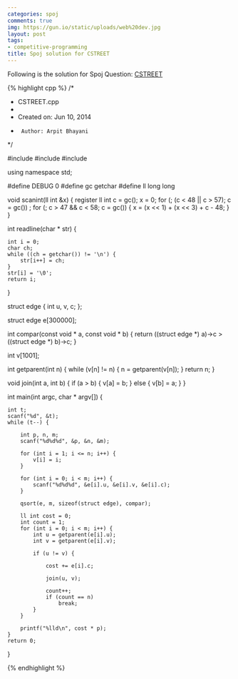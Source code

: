 ```yaml
---
categories: spoj
comments: true
img: https://gun.io/static/uploads/web%20dev.jpg
layout: post
tags:
- competitive-programming
title: Spoj solution for CSTREET
---
```


Following is the solution for Spoj Question: [CSTREET](http://www.spoj.com/problems/CSTREET/)

{% highlight cpp %}
/*
 * CSTREET.cpp
 *
 *  Created on: Jun 10, 2014
 *      Author: Arpit Bhayani
 */

#include <cstdio>
#include <cstdlib>
#include <iostream>

using namespace std;

#define DEBUG 0
#define gc getchar
#define ll long long

void scanint(ll int &x) {
	register ll int c = gc();
	x = 0;
	for (; (c < 48 || c > 57); c = gc())
		;
	for (; c > 47 && c < 58; c = gc()) {
		x = (x << 1) + (x << 3) + c - 48;
	}
}

int readline(char * str) {

	int i = 0;
	char ch;
	while ((ch = getchar()) != '\n') {
		str[i++] = ch;
	}
	str[i] = '\0';
	return i;
}

struct edge {
	int u, v, c;
};

struct edge e[300000];

int compar(const void * a, const void * b) {
	return ((struct edge *) a)->c > ((struct edge *) b)->c;
}

int v[1001];

int getparent(int n) {
	while (v[n] != n) {
		n = getparent(v[n]);
	}
	return n;
}

void join(int a, int b) {
	if (a > b) {
		v[a] = b;
	} else {
		v[b] = a;
	}
}

int main(int argc, char * argv[]) {

	int t;
	scanf("%d", &t);
	while (t--) {

		int p, n, m;
		scanf("%d%d%d", &p, &n, &m);

		for (int i = 1; i <= n; i++) {
			v[i] = i;
		}

		for (int i = 0; i < m; i++) {
			scanf("%d%d%d", &e[i].u, &e[i].v, &e[i].c);
		}

		qsort(e, m, sizeof(struct edge), compar);

		ll int cost = 0;
		int count = 1;
		for (int i = 0; i < m; i++) {
			int u = getparent(e[i].u);
			int v = getparent(e[i].v);

			if (u != v) {

				cost += e[i].c;

				join(u, v);

				count++;
				if (count == n)
					break;
			}
		}

		printf("%lld\n", cost * p);
	}
	return 0;
}

{% endhighlight %}